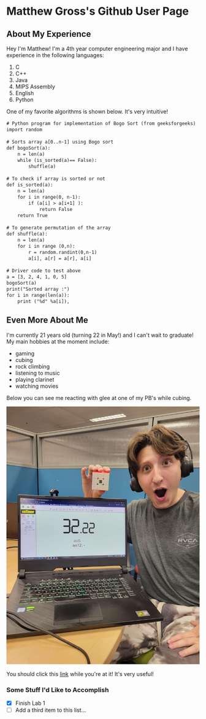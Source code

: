 # Matthew Gross's Github User Page

## About My Experience
Hey I'm Matthew! I'm a 4th year computer engineering major and I have experience in the following languages:
1. C
2. C++
3. Java
4. MIPS Assembly
5. English
6. Python

One of my favorite algorithms is shown below. It's very intuitive!
```
# Python program for implementation of Bogo Sort (from geeksforgeeks)
import random
 
# Sorts array a[0..n-1] using Bogo sort
def bogoSort(a):
    n = len(a)
    while (is_sorted(a)== False):
        shuffle(a)
 
# To check if array is sorted or not
def is_sorted(a):
    n = len(a)
    for i in range(0, n-1):
        if (a[i] > a[i+1] ):
            return False
    return True
 
# To generate permutation of the array
def shuffle(a):
    n = len(a)
    for i in range (0,n):
        r = random.randint(0,n-1)
        a[i], a[r] = a[r], a[i]
 
# Driver code to test above
a = [3, 2, 4, 1, 0, 5]
bogoSort(a)
print("Sorted array :")
for i in range(len(a)):
    print ("%d" %a[i]),

```

## Even More About Me

I'm currently 21 years old (turning 22 in May!) and I can't wait to graduate! My main hobbies at the moment include:
- gaming
- cubing
- rock climbing
- listening to music
- playing clarinet
- watching movies 

Below you can see me reacting with glee at one of my PB's while cubing.

![Cube PB!](cube_pb.jpg)

You should click this
[link](index.md)
while you're at it! It's very useful!

### Some Stuff I'd Like to Accomplish
- [x] Finish Lab 1
- [ ] Add a third item to this list...